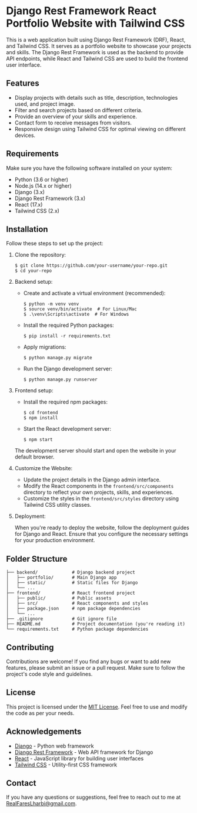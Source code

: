 # Django Rest Framework React Portfolio Website with Tailwind CSS

This is a web application built using Django Rest Framework (DRF), React, and Tailwind CSS. It serves as a portfolio website to showcase your projects and skills. The Django Rest Framework is used as the backend to provide API endpoints, while React and Tailwind CSS are used to build the frontend user interface.

## Features

- Display projects with details such as title, description, technologies used, and project image.
- Filter and search projects based on different criteria.
- Provide an overview of your skills and experience.
- Contact form to receive messages from visitors.
- Responsive design using Tailwind CSS for optimal viewing on different devices.

## Requirements

Make sure you have the following software installed on your system:

- Python (3.6 or higher)
- Node.js (14.x or higher)
- Django (3.x)
- Django Rest Framework (3.x)
- React (17.x)
- Tailwind CSS (2.x)

## Installation

Follow these steps to set up the project:

1. Clone the repository:

   ```
   $ git clone https://github.com/your-username/your-repo.git
   $ cd your-repo
   ```

2. Backend setup:

   - Create and activate a virtual environment (recommended):

     ```
     $ python -m venv venv
     $ source venv/bin/activate  # For Linux/Mac
     $ .\venv\Scripts\activate  # For Windows
     ```

   - Install the required Python packages:

     ```
     $ pip install -r requirements.txt
     ```

   - Apply migrations:

     ```
     $ python manage.py migrate
     ```

   - Run the Django development server:

     ```
     $ python manage.py runserver
     ```

3. Frontend setup:

   - Install the required npm packages:

     ```
     $ cd frontend
     $ npm install
     ```

   - Start the React development server:

     ```
     $ npm start
     ```

   The development server should start and open the website in your default browser.

4. Customize the Website:

   - Update the project details in the Django admin interface.
   - Modify the React components in the `frontend/src/components` directory to reflect your own projects, skills, and experiences.
   - Customize the styles in the `frontend/src/styles` directory using Tailwind CSS utility classes.

5. Deployment:

   When you're ready to deploy the website, follow the deployment guides for Django and React. Ensure that you configure the necessary settings for your production environment.

## Folder Structure

```
├── backend/             # Django backend project
│   ├── portfolio/       # Main Django app
│   ├── static/          # Static files for Django
│   └── ...
├── frontend/            # React frontend project
│   ├── public/          # Public assets
│   ├── src/             # React components and styles
│   ├── package.json     # npm package dependencies
│   └── ...
├── .gitignore           # Git ignore file
├── README.md            # Project documentation (you're reading it)
└── requirements.txt     # Python package dependencies
```

## Contributing

Contributions are welcome! If you find any bugs or want to add new features, please submit an issue or a pull request. Make sure to follow the project's code style and guidelines.

## License

This project is licensed under the [MIT License](LICENSE). Feel free to use and modify the code as per your needs.

## Acknowledgements

- [Django](https://www.djangoproject.com/) - Python web framework
- [Django Rest Framework](https://www.django-rest-framework.org/) - Web API framework for Django
- [React](https://reactjs.org/) - JavaScript library for building user interfaces
- [Tailwind CSS](https://tailwindcss.com/) - Utility-first CSS framework

## Contact

If you have any questions or suggestions, feel free to reach out to me at [RealFaresLharbi@gmail.com](mailto:your-email@example.com).
